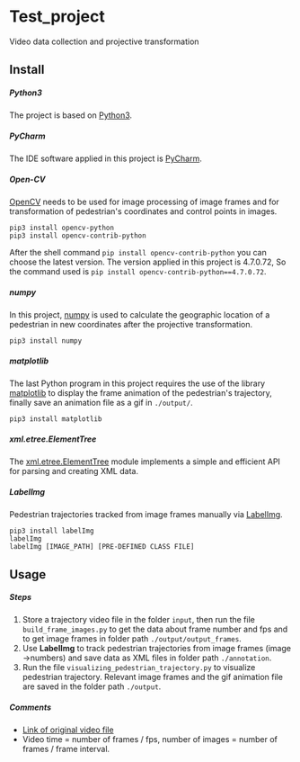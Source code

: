 # Test_project

Video data collection and projective transformation

## Install

##### Python3

The project is based on [Python3](https://www.python.org/downloads/).

##### PyCharm

The IDE software applied in this project is [PyCharm](https://www.jetbrains.com/pycharm/download/).

##### Open-CV

[OpenCV](https://opencv.org/releases/) needs to be used for image processing of image frames and for transformation of pedestrian's coordinates and control points in images.

```shell
pip3 install opencv-python
pip3 install opencv-contrib-python
```

After the shell command `pip install opencv-contrib-python` you can choose the latest version. The version applied in this project is 4.7.0.72, So the command used is `pip install opencv-contrib-python==4.7.0.72`.

##### numpy

In this project, [numpy](https://numpy.org/install/) is used to calculate the geographic location of a pedestrian in new coordinates after the projective transformation.

```shell
pip3 install numpy
```

##### matplotlib

The last Python program in this project requires the use of the library [matplotlib](https://matplotlib.org/stable/index.html) to display the frame animation of the pedestrian's trajectory, finally save an animation file as a gif in `./output/`.

```shell
pip3 install matplotlib
```

##### xml.etree.ElementTree

The [xml.etree.ElementTree](https://docs.python.org/3/library/xml.etree.elementtree.html#module-xml.etree.ElementTree) module implements a simple and efficient API for parsing and creating XML data.

##### LabelImg

Pedestrian trajectories tracked from image frames manually via [LabelImg](https://github.com/heartexlabs/labelImg#use-docker).

```shell
pip3 install labelImg
labelImg
labelImg [IMAGE_PATH] [PRE-DEFINED CLASS FILE]
```

## Usage

##### Steps

1. Store a trajectory video file in the folder `input`, then run the file `build_frame_images.py` to get the data about frame number and fps and to get image frames in folder path `./output/output_frames`.
2. Use **LabelImg** to track pedestrian trajectories from image frames (image ->numbers) and save data as XML files in folder path `./annotation`.
3. Run the file `visualizing_pedestrian_trajectory.py` to visualize pedestrian trajectory. Relevant image frames and the gif animation file are saved in the folder path `./output`.

##### Comments

* [Link of original video file](https://seafile.cloud.uni-hannover.de/f/6976b0dd3f9d4e5aae58/)
* Video time = number of frames / fps, number of images = number of frames / frame interval.
